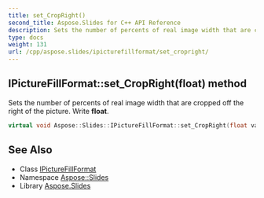 ```yaml
---
title: set_CropRight()
second_title: Aspose.Slides for C++ API Reference
description: Sets the number of percents of real image width that are cropped off the right of the picture. Write float.
type: docs
weight: 131
url: /cpp/aspose.slides/ipicturefillformat/set_cropright/
---
```

## IPictureFillFormat::set_CropRight(float) method


Sets the number of percents of real image width that are cropped off the right of the picture. Write **float**.

```cpp
virtual void Aspose::Slides::IPictureFillFormat::set_CropRight(float value)=0
```

## See Also

* Class [IPictureFillFormat](./)
* Namespace [Aspose::Slides](../)
* Library [Aspose.Slides](../../)